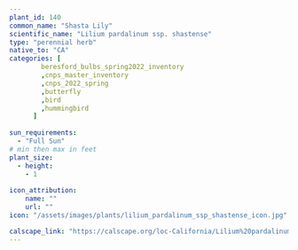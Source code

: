 ```yaml
---                        
plant_id: 140 
common_name: "Shasta Lily"                                                               
scientific_name: "Lilium pardalinum ssp. shastense"
type: "perennial herb"                                                        
native_to: "CA"
categories: [
        beresford_bulbs_spring2022_inventory
        ,cnps_master_inventory 
        ,cnps_2022_spring
        ,butterfly
        ,bird
        ,hummingbird
      ]                                                                       
                          
sun_requirements:        
  - "Full Sun"          
# min then max in feet 
plant_size:           
  - height:          
    - 1 
                    
icon_attribution:  
    name: ""
    url: ""
icon: "/assets/images/plants/lilium_pardalinum_ssp_shastense_icon.jpg"

calscape_link: "https://calscape.org/loc-California/Lilium%20pardalinum%20v.%20shastense(%20)"
---    
```

